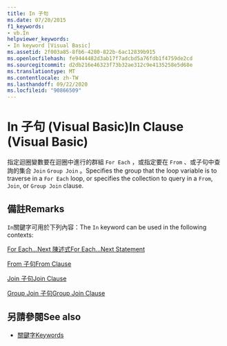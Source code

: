 ```yaml
---
title: In 子句
ms.date: 07/20/2015
f1_keywords:
- vb.In
helpviewer_keywords:
- In keyword [Visual Basic]
ms.assetid: 2f003a85-8fb6-4280-822b-6ac12839b915
ms.openlocfilehash: fe9444482d3ab17f7adcbd5a76fdb1f4759de2cd
ms.sourcegitcommit: d2db216e46323f73b32ae312c9e4135258e5d68e
ms.translationtype: MT
ms.contentlocale: zh-TW
ms.lasthandoff: 09/22/2020
ms.locfileid: "90866509"
---
```

# <a name="in-clause-visual-basic"></a><span data-ttu-id="d0651-102">In 子句 (Visual Basic)</span><span class="sxs-lookup"><span data-stu-id="d0651-102">In Clause (Visual Basic)</span></span>

<span data-ttu-id="d0651-103">指定迴圈變數要在迴圈中進行的群組 `For Each` ，或指定要在 `From` 、或子句中查詢的集合 `Join` `Group Join` 。</span><span class="sxs-lookup"><span data-stu-id="d0651-103">Specifies the group that the loop variable is to traverse in a `For Each` loop, or specifies the collection to query in a `From`, `Join`, or `Group Join` clause.</span></span>  
  
## <a name="remarks"></a><span data-ttu-id="d0651-104">備註</span><span class="sxs-lookup"><span data-stu-id="d0651-104">Remarks</span></span>  

 <span data-ttu-id="d0651-105">`In`關鍵字可用於下列內容：</span><span class="sxs-lookup"><span data-stu-id="d0651-105">The `In` keyword can be used in the following contexts:</span></span>  
  
 [<span data-ttu-id="d0651-106">For Each...Next 陳述式</span><span class="sxs-lookup"><span data-stu-id="d0651-106">For Each...Next Statement</span></span>](for-each-next-statement.md)  
  
 [<span data-ttu-id="d0651-107">From 子句</span><span class="sxs-lookup"><span data-stu-id="d0651-107">From Clause</span></span>](../queries/from-clause.md)  
  
 [<span data-ttu-id="d0651-108">Join 子句</span><span class="sxs-lookup"><span data-stu-id="d0651-108">Join Clause</span></span>](../queries/join-clause.md)  
  
 [<span data-ttu-id="d0651-109">Group Join 子句</span><span class="sxs-lookup"><span data-stu-id="d0651-109">Group Join Clause</span></span>](../queries/group-join-clause.md)  
  
## <a name="see-also"></a><span data-ttu-id="d0651-110">另請參閱</span><span class="sxs-lookup"><span data-stu-id="d0651-110">See also</span></span>

- [<span data-ttu-id="d0651-111">關鍵字</span><span class="sxs-lookup"><span data-stu-id="d0651-111">Keywords</span></span>](../keywords/index.md)
